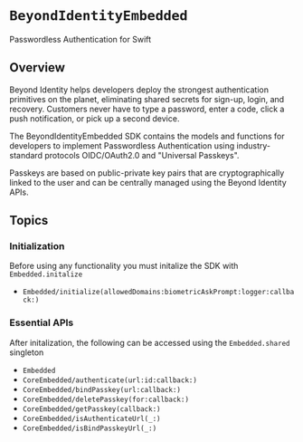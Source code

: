 # ``BeyondIdentityEmbedded``

Passwordless Authentication for Swift

## Overview

Beyond Identity helps developers deploy the strongest authentication primitives on the planet, eliminating shared secrets for sign-up, login, and recovery. Customers never have to type a password, enter a code, click a push notification, or pick up a second device.

The BeyondIdentityEmbedded SDK contains the models and functions for developers to implement Passwordless Authentication using industry-standard protocols OIDC/OAuth2.0 and "Universal Passkeys".

Passkeys are based on public-private key pairs that are cryptographically linked to the user and can be centrally managed using the Beyond Identity APIs.

## Topics

### Initialization
Before using any functionality you must initalize the SDK with `Embedded.initalize`

- ``Embedded/initialize(allowedDomains:biometricAskPrompt:logger:callback:)``

### Essential APIs
After initalization, the following can be accessed using the `Embedded.shared` singleton
- ``Embedded``
- ``CoreEmbedded/authenticate(url:id:callback:)``
- ``CoreEmbedded/bindPasskey(url:callback:)``
- ``CoreEmbedded/deletePasskey(for:callback:)``
- ``CoreEmbedded/getPasskey(callback:)``
- ``CoreEmbedded/isAuthenticateUrl(_:)``
- ``CoreEmbedded/isBindPasskeyUrl(_:)``
